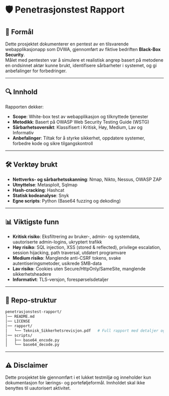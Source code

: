 # 🛡️ Penetrasjonstest Rapport 

## 📌 Formål
Dette prosjektet dokumenterer en pentest av en tilsvarende webapplikasjonapp som DVWA, gjennomført av fiktive bedriften **Black-Box Security**.  
Målet med pentesten var å simulere et realistisk angrep basert på metodene en ondsinnet aktør kunne brukt, identifisere sårbarheter i systemet, og gi anbefalinger for forbedringer.  

---

## 🔍 Innhold
Rapporten dekker:
- **Scope**: White-box test av webapplikasjon og tilknyttede tjenester  
- **Metodikk**: Basert på OWASP Web Security Testing Guide (WSTG)  
- **Sårbarhetsoversikt**: Klassifisert i Kritisk, Høy, Medium, Lav og Informativ  
- **Anbefalinger**: Tiltak for å styrke sikkerhet, oppdatere systemer, forbedre kode og sikre tilgangskontroll  

---

## 🛠️ Verktøy brukt
- **Nettverks- og sårbarhetsskanning**: Nmap, Nikto, Nessus, OWASP ZAP  
- **Utnyttelse**: Metasploit, Sqlmap  
- **Hash-cracking**: Hashcat  
- **Statisk kodeanalyse**: Snyk  
- **Egne scripts**: Python (Base64 fuzzing og dekoding)  

---

## 📊 Viktigste funn
- **Kritisk risiko**: Eksfiltrering av bruker-, admin- og systemdata, uautoriserte admin-logins, ukryptert trafikk  
- **Høy risiko**: SQL injection, XSS (stored & reflected), privilege escalation, session hijacking, path traversal, utdatert programvare  
- **Medium risiko**: Manglende anti-CSRF tokens, svake autentiseringsmetoder, usikrede SMB-data  
- **Lav risiko**: Cookies uten Secure/HttpOnly/SameSite, manglende sikkerhetsheadere  
- **Informativt**: TLS-versjon, forespørselsdetaljer  

---

## 📑 Repo-struktur
```bash
penetrasjonstest-rapport/
│── README.md
│── LICENSE
│── rapport/
│   └── Teknisk_Sikkerhetsrevisjon.pdf   # Full rapport med detaljer og bilder
│── scripts/
│   ├── base64_encode.py
│   └── base64_decode.py
```
---

## ⚠️ Disclaimer
Dette prosjektet ble gjennomført i et lukket testmiljø og inneholder kun dokumentasjon for lærings- og porteføljeformål.
Innholdet skal ikke benyttes til uautorisert aktivitet.
